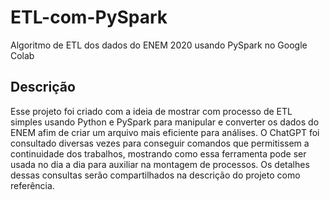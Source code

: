 # ETL-com-PySpark
Algoritmo de ETL dos dados do ENEM 2020 usando PySpark no Google Colab

## Descrição
Esse projeto foi criado com a ideia de mostrar com processo de ETL simples usando Python e PySpark para manipular e converter os dados do ENEM afim de criar
um arquivo mais eficiente para análises.
O ChatGPT foi consultado diversas vezes para conseguir comandos que permitissem a continuidade dos trabalhos, mostrando como essa ferramenta pode ser usada no dia a dia
para auxiliar na montagem de processos. Os detalhes dessas consultas serão compartilhados na descrição do projeto como referência.
